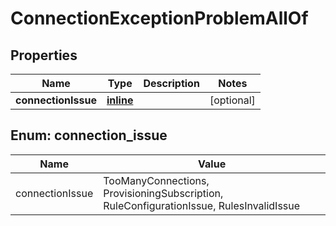 
# ConnectionExceptionProblemAllOf

## Properties
Name | Type | Description | Notes
------------ | ------------- | ------------- | -------------
**connectionIssue** | [**inline**](#ConnectionIssue) |  |  [optional]


<a name="ConnectionIssue"></a>
## Enum: connection_issue
Name | Value
---- | -----
connectionIssue | TooManyConnections, ProvisioningSubscription, RuleConfigurationIssue, RulesInvalidIssue



